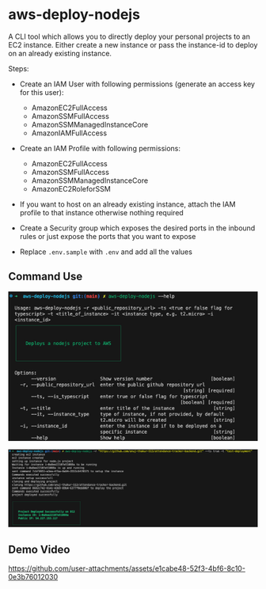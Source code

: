 # aws-deploy-nodejs

A CLI tool which allows you to directly deploy your personal projects to an EC2 instance. Either create a new instance or pass the instance-id to deploy on an already existing instance.

Steps:
- Create an IAM User with following permissions (generate an access key for this user):
    - AmazonEC2FullAccess
    - AmazonSSMFullAccess
    - AmazonSSMManagedInstanceCore
    - AmazonIAMFullAccess

- Create an IAM Profile with following permissions:
    - AmazonEC2FullAccess
    - AmazonSSMFullAccess
    - AmazonSSMManagedInstanceCore
    - AmazonEC2RoleforSSM

- If you want to host on an already existing instance, attach the IAM profile to that instance otherwise nothing required

- Create a Security group which exposes the desired ports in the inbound rules or just expose the ports that you want to expose

- Replace ```.env.sample``` with ```.env``` and add all the values

## Command Use
![](/github_assets/aws-deploy-nodejs%20help.jpg)

![](/github_assets/aws-deploy-nodejs%20success.jpg)


## Demo Video
https://github.com/user-attachments/assets/e1cabe48-52f3-4bf6-8c10-0e3b76012030

